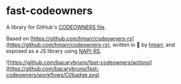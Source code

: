 # fast-codeowners

A library for GitHub's [CODEOWNERS file](https://docs.github.com/en/github/creating-cloning-and-archiving-repositories/about-code-owners#codeowners-syntax).

Based on [https://github.com/hmarr/codeowners-rs](https://github.com/hmarr/codeowners-rs), written in 🦀 by [hmarr](https://github.com/hmarr), and exposed as a JS library using [NAPI-RS](https://napi.rs/).

![https://github.com/bacarybruno/fast-codeowners/actions](https://github.com/bacarybruno/fast-codeowners/workflows/CI/badge.svg)
